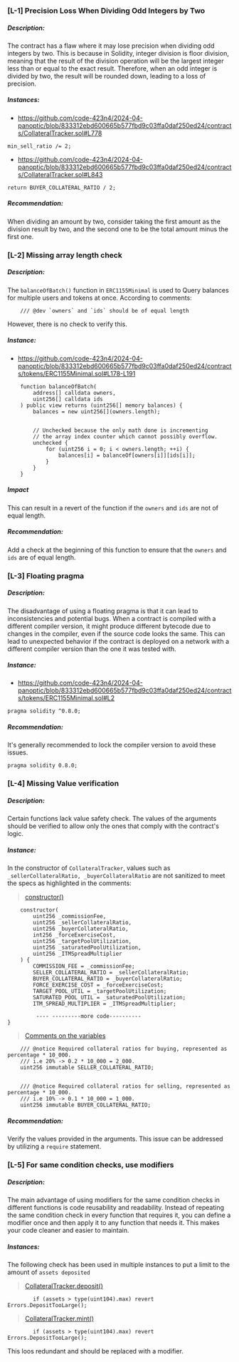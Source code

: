 ### [L-1] Precision Loss When Dividing Odd Integers by Two
##### Description:
The contract has a flaw where it may lose precision when dividing odd integers by two. This
is because in Solidity, integer division is floor division, meaning that the result of the division operation will be the largest integer less than or equal to the exact result. Therefore,
when an odd integer is divided by two, the result will be rounded down, leading to a loss of precision.

##### Instances:
- https://github.com/code-423n4/2024-04-panoptic/blob/833312ebd600665b577fbd9c03ffa0daf250ed24/contracts/CollateralTracker.sol#L778
```solidity
min_sell_ratio /= 2;
```

- https://github.com/code-423n4/2024-04-panoptic/blob/833312ebd600665b577fbd9c03ffa0daf250ed24/contracts/CollateralTracker.sol#L843
```solidity
return BUYER_COLLATERAL_RATIO / 2;
```


##### Recommendation:
When dividing an amount by two, consider taking the first amount as the division result by
two, and the second one to be the total amount minus the first one.

### [L-2] Missing array length check
##### Description:
The `balanceOfBatch()` function in `ERC1155Minimal` is used to Query balances for multiple users and tokens at once. According to comments:
```solidity
    /// @dev `owners` and `ids` should be of equal length
```
However, there is no check to verify this.

##### Instance:
- https://github.com/code-423n4/2024-04-panoptic/blob/833312ebd600665b577fbd9c03ffa0daf250ed24/contracts/tokens/ERC1155Minimal.sol#L178-L191
```solidity
    function balanceOfBatch(
        address[] calldata owners,
        uint256[] calldata ids
    ) public view returns (uint256[] memory balances) {
        balances = new uint256[](owners.length);


        // Unchecked because the only math done is incrementing
        // the array index counter which cannot possibly overflow.
        unchecked {
            for (uint256 i = 0; i < owners.length; ++i) {
                balances[i] = balanceOf[owners[i]][ids[i]];
            }
        }
    }
```

##### Impact
This can result in a revert of the function if the `owners` and `ids` are not of equal length.

##### Recommendation:
Add a check at the beginning of this function to ensure that the `owners` and `ids` are of equal length.

### [L-3] Floating pragma
##### Description:
The disadvantage of using a floating pragma is that it can lead to inconsistencies and potential bugs. When a contract is compiled with a different compiler version, it might produce different bytecode due to changes in the compiler, even if the source code looks the same. This can lead to unexpected behavior if the contract is deployed on a network with a different compiler version than the one it was tested with.

##### Instance:
- https://github.com/code-423n4/2024-04-panoptic/blob/833312ebd600665b577fbd9c03ffa0daf250ed24/contracts/tokens/ERC1155Minimal.sol#L2
```solidity
pragma solidity ^0.8.0;
```
##### Recommendation:
It's generally recommended to lock the compiler version to avoid these issues.
```solidity
pragma solidity 0.8.0;
```

### [L-4] Missing Value verification
##### Description:
Certain functions lack value safety check. The values of the arguments should be verified to allow only the ones that comply with the contract's logic.

##### Instance:
In the constructor of `CollateralTracker`, values such as `_sellerCollateralRatio, _buyerCollateralRatio` are not sanitized to meet the specs as highlighted in the comments:

> [constructor()](https://github.com/code-423n4/2024-04-panoptic/blob/833312ebd600665b577fbd9c03ffa0daf250ed24/contracts/CollateralTracker.sol#L178-L211)
```solidity
    constructor(
        uint256 _commissionFee,
        uint256 _sellerCollateralRatio,
        uint256 _buyerCollateralRatio,
        int256 _forceExerciseCost,
        uint256 _targetPoolUtilization,
        uint256 _saturatedPoolUtilization,
        uint256 _ITMSpreadMultiplier
    ) {
        COMMISSION_FEE = _commissionFee;
        SELLER_COLLATERAL_RATIO = _sellerCollateralRatio;
        BUYER_COLLATERAL_RATIO = _buyerCollateralRatio;
        FORCE_EXERCISE_COST = _forceExerciseCost;
        TARGET_POOL_UTIL = _targetPoolUtilization;
        SATURATED_POOL_UTIL = _saturatedPoolUtilization;
        ITM_SPREAD_MULTIPLIER = _ITMSpreadMultiplier;

         ---- ---------more code----------
}
```
> [Comments on the variables](https://github.com/code-423n4/2024-04-panoptic/blob/833312ebd600665b577fbd9c03ffa0daf250ed24/contracts/CollateralTracker.sol#L139-L145)
```solidity
    /// @notice Required collateral ratios for buying, represented as percentage * 10_000.
    /// i.e 20% -> 0.2 * 10_000 = 2_000.
    uint256 immutable SELLER_COLLATERAL_RATIO;


    /// @notice Required collateral ratios for selling, represented as percentage * 10_000.
    /// i.e 10% -> 0.1 * 10_000 = 1_000.
    uint256 immutable BUYER_COLLATERAL_RATIO;
```
##### Recommendation:
Verify the values provided in the arguments. This issue can be addressed by utilizing a `require` statement.

### [L-5] For same condition checks, use modifiers
##### Description:
The main advantage of using modifiers for the same condition checks in different functions is code reusability and readability. Instead of repeating the same condition check in every function that requires it, you can define a modifier once and then apply it to any function that needs it. This makes your code cleaner and easier to maintain.

##### Instances:
The following check has been used in multiple instances to put a limit to the amount of `assets deposited`

> [CollateralTracker.deposit()](https://github.com/code-423n4/2024-04-panoptic/blob/833312ebd600665b577fbd9c03ffa0daf250ed24/contracts/CollateralTracker.sol#L418)
```solidity
        if (assets > type(uint104).max) revert Errors.DepositTooLarge();
```

> [CollateralTracker.mint()](https://github.com/code-423n4/2024-04-panoptic/blob/833312ebd600665b577fbd9c03ffa0daf250ed24/contracts/CollateralTracker.sol#L480)
```solidity
        if (assets > type(uint104).max) revert Errors.DepositTooLarge();
```
This loos redundant and should be replaced with a modifier.
